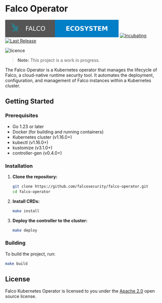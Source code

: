 # Falco Operator

[![Falco Ecosystem Repository](https://raw.githubusercontent.com/falcosecurity/evolution/refs/heads/main/repos/badges/falco-ecosystem-blue.svg)](https://github.com/falcosecurity/evolution/blob/main/REPOSITORIES.md#ecosystem-scope) [![Incubating](https://img.shields.io/badge/status-incubating-orange?style=for-the-badge)](https://github.com/falcosecurity/evolution/blob/main/REPOSITORIES.md#incubating)
[![Last Release](https://img.shields.io/github/v/release/falcosecurity/falco-operator?style=for-the-badge)](https://github.com/falcosecurity/falco-operator/releases/latest)

![licence](https://img.shields.io/github/license/falcosecurity/falco-operator?style=for-the-badge
)

> **Note:** This project is a work in progress.

The Falco Operator is a Kubernetes operator that manages the lifecycle of Falco, a cloud-native runtime security tool. It automates the deployment, configuration, and management of Falco instances within a Kubernetes cluster.

## Getting Started

### Prerequisites

- Go 1.23 or later
- Docker (for building and running containers)
- Kubernetes cluster (v1.16.0+)
- kubectl (v1.16.0+)
- kustomize (v3.1.0+)
- controller-gen (v0.4.0+)

### Installation

1. **Clone the repository:**

    ```sh
    git clone https://github.com/falcosecurity/falco-operator.git
    cd falco-operator
    ```

2. **Install CRDs:**

    ```sh
    make install
    ```

3. **Deploy the controller to the cluster:**

    ```sh
    make deploy
    ```

### Building

To build the project, run:

```sh
make build
```

## License

Falco Kubernetes Operator is licensed to you under the [Apache 2.0](./LICENSE) open source license.